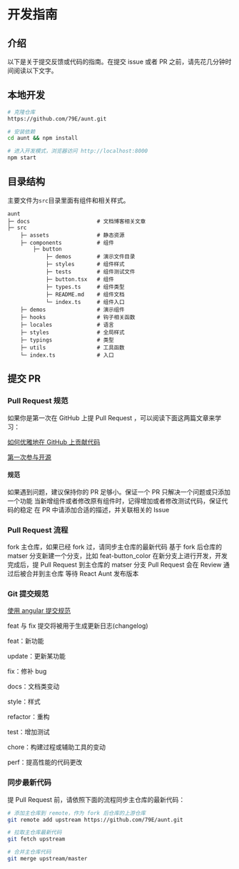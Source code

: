 # 开发指南

## 介绍
以下是关于提交反馈或代码的指南。在提交 issue 或者 PR 之前，请先花几分钟时间阅读以下文字。

## 本地开发
```sh
# 克隆仓库
https://github.com/79E/aunt.git

# 安装依赖
cd aunt && npm install

# 进入开发模式，浏览器访问 http://localhost:8000
npm start
```

## 目录结构
主要文件为`src`目录里面有组件和相关样式。
```tsx
aunt
├─ docs                     # 文档博客相关文章
├─ src         
    ├─ assets               # 静态资源
    ├─ components           # 组件
        ├─ button
            ├─ demos        # 演示文件目录
            ├─ styles       # 组件样式
            ├─ tests        # 组件测试文件
            ├─ button.tsx   # 组件
            ├─ types.ts     # 组件类型
            ├─ README.md    # 组件文档
            └─ index.ts     # 组件入口
    ├─ demos                # 演示组件
    ├─ hooks                # 钩子相关函数
    ├─ locales              # 语言
    ├─ styles               # 全局样式
    ├─ typings              # 类型
    ├─ utils                # 工具函数
    └─ index.ts             # 入口
```

## 提交 PR

### Pull Request 规范
如果你是第一次在 GitHub 上提 Pull Request ，可以阅读下面这两篇文章来学习：

[如何优雅地在 GitHub 上贡献代码](https://segmentfault.com/a/1190000000736629)

[第一次参与开源](https://github.com/firstcontributions/first-contributions/blob/master/translations/README.chs.md)

#### 规范
如果遇到问题，建议保持你的 PR 足够小。保证一个 PR 只解决一个问题或只添加一个功能
当新增组件或者修改原有组件时，记得增加或者修改测试代码，保证代码的稳定
在 PR 中请添加合适的描述，并关联相关的 Issue


### Pull Request 流程
fork 主仓库，如果已经 fork 过，请同步主仓库的最新代码
基于 fork 后仓库的 matser 分支新建一个分支，比如 feat-button_color
在新分支上进行开发，开发完成后，提 Pull Request 到主仓库的 matser 分支
Pull Request 会在 Review 通过后被合并到主仓库
等待 React Aunt 发布版本

### Git 提交规范
[使用 angular 提交规范](https://github.com/angular/angular.js/blob/master/DEVELOPERS.md#commits)

feat 与 fix 提交将被用于生成更新日志(changelog)

feat：新功能

update：更新某功能

fix：修补 bug

docs：文档类变动

style：样式

refactor：重构

test：增加测试

chore：构建过程或辅助工具的变动

perf：提高性能的代码更改



### 同步最新代码
提 Pull Request 前，请依照下面的流程同步主仓库的最新代码：
```sh
# 添加主仓库到 remote，作为 fork 后仓库的上游仓库
git remote add upstream https://github.com/79E/aunt.git

# 拉取主仓库最新代码
git fetch upstream

# 合并主仓库代码
git merge upstream/master
```

